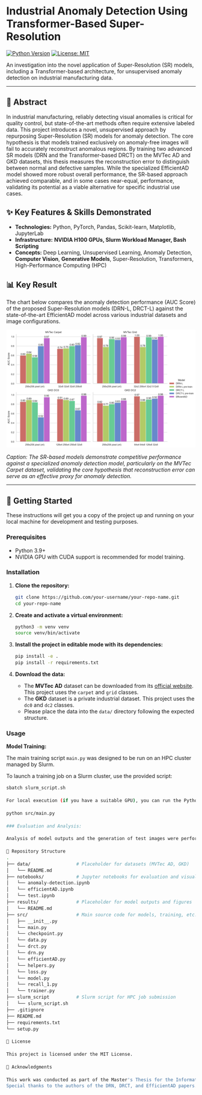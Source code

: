 # Industrial Anomaly Detection Using Transformer-Based Super-Resolution

[![Python Version](https://img.shields.io/badge/Python-3.9+-blue.svg)](https://www.python.org/downloads/)
[![License: MIT](https://img.shields.io/badge/License-MIT-yellow.svg)](https://opensource.org/licenses/MIT)

An investigation into the novel application of Super-Resolution (SR) models, including a Transformer-based architecture, for unsupervised anomaly detection on industrial manufacturing data.

---

## 🎯 Abstract

In industrial manufacturing, reliably detecting visual anomalies is critical for quality control, but state-of-the-art methods often require extensive labeled data. This project introduces a novel, unsupervised approach by repurposing Super-Resolution (SR) models for anomaly detection. The core hypothesis is that models trained exclusively on anomaly-free images will fail to accurately reconstruct anomalous regions. By training two advanced SR models (DRN and the Transformer-based DRCT) on the MVTec AD and GKD datasets, this thesis measures the reconstruction error to distinguish between normal and defective samples. While the specialized EfficientAD model showed more robust overall performance, the SR-based approach achieved comparable, and in some cases near-equal, performance, validating its potential as a viable alternative for specific industrial use cases.

## ✨ Key Features & Skills Demonstrated

*   **Technologies:** Python, PyTorch, Pandas, Scikit-learn, Matplotlib, JupyterLab
*   **Infrastructure:** **NVIDIA H100 GPUs, Slurm Workload Manager, Bash Scripting**
*   **Concepts:** Deep Learning, Unsupervised Learning, Anomaly Detection, **Computer Vision**, **Generative Models**, Super-Resolution, Transformers, High-Performance Computing (HPC)

## 📊 Key Result

The chart below compares the anomaly detection performance (AUC Score) of the proposed Super-Resolution models (DRN-L, DRCT-L) against the state-of-the-art EfficientAD model across various industrial datasets and image configurations.

![Model Performance Comparison](assets/results_graph.png)

*Caption: The SR-based models demonstrate competitive performance against a specialized anomaly detection model, particularly on the MVTec Carpet dataset, validating the core hypothesis that reconstruction error can serve as an effective proxy for anomaly detection.*

---

## 🚀 Getting Started

These instructions will get you a copy of the project up and running on your local machine for development and testing purposes.

### Prerequisites

*   Python 3.9+
*   NVIDIA GPU with CUDA support is recommended for model training.

### Installation

1.  **Clone the repository:**
    ```bash
    git clone https://github.com/your-username/your-repo-name.git
    cd your-repo-name
    ```

2.  **Create and activate a virtual environment:**
    ```bash
    python3 -m venv venv
    source venv/bin/activate
    ```

3.  **Install the project in editable mode with its dependencies:**
    ```bash
    pip install -e .
    pip install -r requirements.txt
    ```

4.  **Download the data:**
    *   The **MVTec AD** dataset can be downloaded from its [official website](https://www.mvtec.com/company/research/datasets/mvtec-ad). This project uses the `carpet` and `grid` classes.
    *   The **GKD** dataset is a private industrial dataset. This project uses the `dc0` and `dc2` classes.
    *   Please place the data into the `data/` directory following the expected structure.

### Usage

**Model Training:**

The main training script `main.py` was designed to be run on an HPC cluster managed by Slurm.

To launch a training job on a Slurm cluster, use the provided script:
```bash
sbatch slurm_script.sh

For local execution (if you have a suitable GPU), you can run the Python script directly:

python src/main.py

### Evaluation and Analysis:

Analysis of model outputs and the generation of test images were performed using the Jupyter notebooks located in the notebooks/ folder.

📂 Repository Structure
.
├── data/                 # Placeholder for datasets (MVTec AD, GKD)
│   └── README.md
├── notebooks/            # Jupyter notebooks for evaluation and visualization
│   └── anomaly-detection.ipynb
│   └── efficientAD.ipynb
│   └── test.ipynb
├── results/              # Placeholder for model outputs and figures
│   └── README.md
├── src/                  # Main source code for models, training, etc.
│   ├── __init__.py
│   └── main.py
│   └── checkpoint.py
│   └── data.py
│   └── drct.py
│   └── drn.py
│   └── efficientAD.py
│   └── helpers.py
│   └── loss.py
│   └── model.py
│   └── recall_1.py
│   └── trainer.py
├── slurm_script          # Slurm script for HPC job submission
│   └── slurm_script.sh
├── .gitignore
├── README.md
├── requirements.txt
└── setup.py

📄 License

This project is licensed under the MIT License.

🙏 Acknowledgments

This work was conducted as part of the Master's Thesis for the Information Systems Engineering program at University of Applied Sciences Aachen.
Special thanks to the authors of the DRN, DRCT, and EfficientAD papers.
